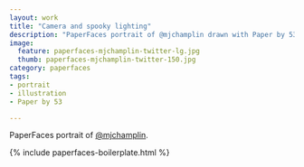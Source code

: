 ```yaml
---
layout: work
title: "Camera and spooky lighting"
description: "PaperFaces portrait of @mjchamplin drawn with Paper by 53 on an iPad."
image: 
  feature: paperfaces-mjchamplin-twitter-lg.jpg
  thumb: paperfaces-mjchamplin-twitter-150.jpg
category: paperfaces
tags: 
- portrait
- illustration
- Paper by 53

---
```


PaperFaces portrait of [@mjchamplin](http://twitter.com/mjchamplin).

{% include paperfaces-boilerplate.html %}